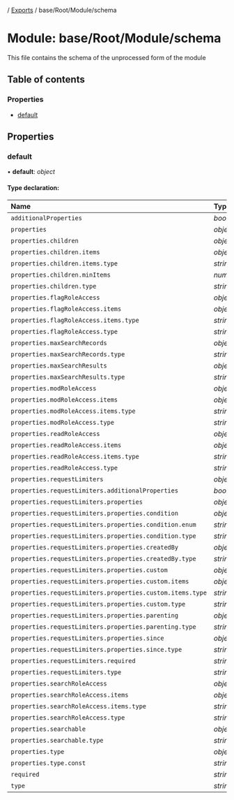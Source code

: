 [](../README.md) / [Exports](../modules.md) / base/Root/Module/schema

# Module: base/Root/Module/schema

This file contains the schema of the unprocessed form of the module

## Table of contents

### Properties

- [default](base_root_module_schema.md#default)

## Properties

### default

• **default**: *object*

#### Type declaration:

Name | Type |
:------ | :------ |
`additionalProperties` | *boolean* |
`properties` | *object* |
`properties.children` | *object* |
`properties.children.items` | *object* |
`properties.children.items.type` | *string* |
`properties.children.minItems` | *number* |
`properties.children.type` | *string* |
`properties.flagRoleAccess` | *object* |
`properties.flagRoleAccess.items` | *object* |
`properties.flagRoleAccess.items.type` | *string* |
`properties.flagRoleAccess.type` | *string* |
`properties.maxSearchRecords` | *object* |
`properties.maxSearchRecords.type` | *string* |
`properties.maxSearchResults` | *object* |
`properties.maxSearchResults.type` | *string* |
`properties.modRoleAccess` | *object* |
`properties.modRoleAccess.items` | *object* |
`properties.modRoleAccess.items.type` | *string* |
`properties.modRoleAccess.type` | *string* |
`properties.readRoleAccess` | *object* |
`properties.readRoleAccess.items` | *object* |
`properties.readRoleAccess.items.type` | *string* |
`properties.readRoleAccess.type` | *string* |
`properties.requestLimiters` | *object* |
`properties.requestLimiters.additionalProperties` | *boolean* |
`properties.requestLimiters.properties` | *object* |
`properties.requestLimiters.properties.condition` | *object* |
`properties.requestLimiters.properties.condition.enum` | *string*[] |
`properties.requestLimiters.properties.condition.type` | *string* |
`properties.requestLimiters.properties.createdBy` | *object* |
`properties.requestLimiters.properties.createdBy.type` | *string* |
`properties.requestLimiters.properties.custom` | *object* |
`properties.requestLimiters.properties.custom.items` | *object* |
`properties.requestLimiters.properties.custom.items.type` | *string* |
`properties.requestLimiters.properties.custom.type` | *string* |
`properties.requestLimiters.properties.parenting` | *object* |
`properties.requestLimiters.properties.parenting.type` | *string* |
`properties.requestLimiters.properties.since` | *object* |
`properties.requestLimiters.properties.since.type` | *string* |
`properties.requestLimiters.required` | *string*[] |
`properties.requestLimiters.type` | *string* |
`properties.searchRoleAccess` | *object* |
`properties.searchRoleAccess.items` | *object* |
`properties.searchRoleAccess.items.type` | *string* |
`properties.searchRoleAccess.type` | *string* |
`properties.searchable` | *object* |
`properties.searchable.type` | *string* |
`properties.type` | *object* |
`properties.type.const` | *string* |
`required` | *string*[] |
`type` | *string* |
